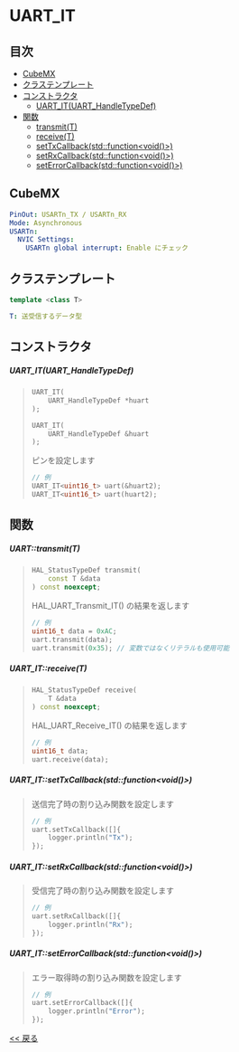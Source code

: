 # UART_IT

## 目次
- [CubeMX](#cubemx)
- [クラステンプレート](#クラステンプレート)
- [コンストラクタ](#コンストラクタ)
  - [UART_IT(UART_HandleTypeDef)](#uart_ituart_handletypedef)
- [関数](#関数)
  - [transmit(T)](#uarttransmitt)
  - [receive(T)](#uart_itreceivet)
  - [setTxCallback(std::function<void()>)](#uart_itsettxcallbackstdfunctionvoid)
  - [setRxCallback(std::function<void()>)](#uart_itsetrxcallbackstdfunctionvoid)
  - [setErrorCallback(std::function<void()>)](#uart_itseterrorcallbackstdfunctionvoid)

## CubeMX
```yaml
PinOut: USARTn_TX / USARTn_RX
Mode: Asynchronous
USARTn:
  NVIC Settings:
    USARTn global interrupt: Enable にチェック
```

## クラステンプレート
```c++
template <class T>
```
```yaml
T: 送受信するデータ型
```

## コンストラクタ

##### UART_IT(UART_HandleTypeDef)
> ```c++
> UART_IT(
>     UART_HandleTypeDef *huart
> );
> 
> UART_IT(
>     UART_HandleTypeDef &huart
> );
> ```
> ピンを設定します  
> ```c++
> // 例
> UART_IT<uint16_t> uart(&huart2);
> UART_IT<uint16_t> uart(huart2);
> ```

## 関数
##### UART::transmit(T)
> ```c++
> HAL_StatusTypeDef transmit(
>     const T &data
> ) const noexcept;
> ```
> HAL_UART_Transmit_IT() の結果を返します  
> ```c++
> // 例
> uint16_t data = 0xAC;
> uart.transmit(data);
> uart.transmit(0x35); // 変数ではなくリテラルも使用可能
> ```

##### UART_IT::receive(T)
> ```c++
> HAL_StatusTypeDef receive(
>     T &data
> ) const noexcept;
> ```
> HAL_UART_Receive_IT() の結果を返します  
> ```c++
> // 例
> uint16_t data;
> uart.receive(data);
> ```

##### UART_IT::setTxCallback(std::function<void()>)
> 送信完了時の割り込み関数を設定します  
> ```c++
> // 例
> uart.setTxCallback([]{
>     logger.println("Tx");
> });
> ```

##### UART_IT::setRxCallback(std::function<void()>)
> 受信完了時の割り込み関数を設定します  
> ```c++
> // 例
> uart.setRxCallback([]{
>     logger.println("Rx");
> });
> ```

##### UART_IT::setErrorCallback(std::function<void()>)
> エラー取得時の割り込み関数を設定します  
> ```c++
> // 例
> uart.setErrorCallback([]{
>     logger.println("Error");
> });
> ```

[<< 戻る](../INDEX.md)